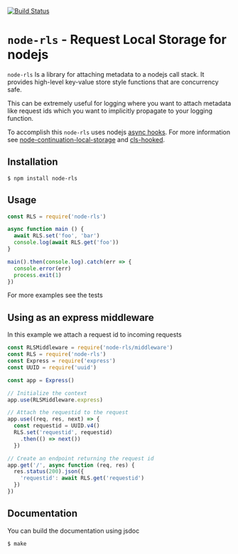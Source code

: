 [![Build Status](https://travis-ci.org/enumatech/node-rls.svg?branch=master)](https://travis-ci.org/enumatech/node-rls)

# `node-rls` - Request Local Storage for nodejs

`node-rls` Is a library for attaching metadata to a nodejs call stack.
It provides high-level key-value store style functions that are concurrency safe.

This can be extremely useful for logging where you want to attach metadata like request ids which you want to implicitly propagate to your logging function.

To accomplish this `node-rls` uses nodejs [async hooks](https://github.com/nodejs/node/blob/master/doc/api/async_hooks.md).
For more information see [node-continuation-local-storage](https://github.com/othiym23/node-continuation-local-storage) and [cls-hooked](https://github.com/jeff-lewis/cls-hooked).

## Installation
```shell
$ npm install node-rls
```

## Usage
``` javascript
const RLS = require('node-rls')

async function main () {
  await RLS.set('foo', 'bar')
  console.log(await RLS.get('foo'))
}

main().then(console.log).catch(err => {
  console.error(err)
  process.exit(1)
})
```
For more examples see the tests

## Using as an express middleware

In this example we attach a request id to incoming requests
```javascript
const RLSMiddleware = require('node-rls/middleware')
const RLS = require('node-rls')
const Express = require('express')
const UUID = require('uuid')

const app = Express()

// Initialize the context
app.use(RLSMiddleware.express)

// Attach the requestid to the request
app.use((req, res, next) => {
  const requestid = UUID.v4()
  RLS.set('requestid', requestid)
    .then(() => next())
  })

// Create an endpoint returning the request id
app.get('/', async function (req, res) {
  res.status(200).json({
    'requestid': await RLS.get('requestid')
  })
})
```

## Documentation
You can build the documentation using jsdoc
``` shell
$ make
```
